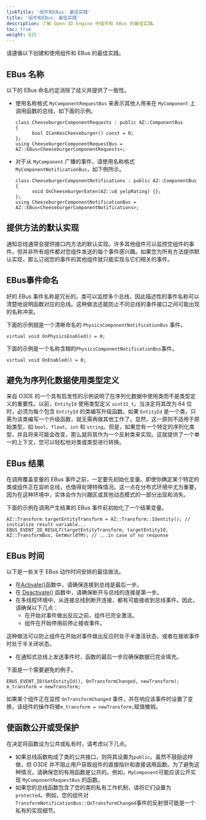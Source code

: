 ```yaml
---
linkTitle: '组件和EBus: 最佳实践'
title: '组件和EBus: 最佳实践'
description: 了解 Open 3D Engine 中组件和 EBus 的最佳实践。
toc: true
weight: 825
---
```


请遵循以下创建和使用组件和 EBus 的最佳实践。

## EBus 名称 

以下的 EBus 命名约定消除了歧义并提供了一致性。

+ 使用名称格式 `MyComponentRequestBus` 来表示其他人用来在 `MyComponent` 上调用函数的总线，如下面的示例。

  ```
  class CheeseburgerComponentRequests : public AZ::ComponentBus
  {
        bool ICanHasCheeseburger() const = 0;
  };
  using CheeseburgerComponentRequestBus = AZ::EBus<CheeseburgerComponentRequests>;
  ```
+ 对于从 `MyComponent` 广播的事件，请使用名称格式 `MyComponentNotificationBus`，如下例所示。

  ```
  class CheeseburgerComponentNotifications : public AZ::ComponentBus
  {
        void OnCheeseburgerEaten(AZ::u8 yelpRating) {};
  };
  using CheeseburgerComponentNotificationBus = AZ::EBus<CheeseburgerComponentNotifications>;
  ```

## 提供方法的默认实现 

通知总线通常会提供接口内方法的默认实现。许多其他组件可以监控您组件的事件，但并非所有组件都对您组件发送的每个事件感兴趣。如果您为所有方法提供默认实现，那么订阅您的事件的其他组件就只能实现与它们相关的事件。

## EBus事件命名

好的 EBus 事件名称是冗长的。类可以监控多个总线，因此描述性的事件名称可以清楚地说明函数对应的总线。这种做法还能防止不同总线的事件接口之间可能出现的名称冲突。

下面的示例就是一个清晰命名的 `PhysicsComponentNotificationBus` 事件。

```
virtual void OnPhysicsEnabled() = 0;
```

下面的示例是一个名称含糊的`PhysicsComponentNotificationBus`事件。

```
virtual void OnEnabled() = 0;
```

## 避免为序列化数据使用类型定义 

来自 O3DE 的一个具有启发性的示例说明了在序列化数据中使用类而不是类型定义的重要性。以前，`EntityId` 使用类型定义 `uint32_t`。当决定将其改为 64 位时，必须为每个包含 `EntityId` 的类编写升级函数。如果 `EntityId` 是一个类，只需为该类编写一个升级函数，就无需再做其他工作了。显然，这一原则不适用于原始类型，如 `bool`、`float`、`int` 和 `string`。但是，如果您有一个特定的序列化类型，并且将来可能会改变，那么就将其作为一个反射类来实现。这就提供了一个单一的上下文，您可以轻松地对类或类型进行转换。

## EBus 结果 

在调用覆盖变量的 EBus 事件之前，一定要先初始化变量。即使你确定某个特定的类或组件正在监听总线，也值得处理特殊情况。这一点在分布式环境中尤为重要，因为在这种环境中，实体会作为兴趣区或其他动态模式的一部分出现和消失。

下面的示例在调用产生结果的 EBus 事件前初始化了一个结果变量。

```
AZ::Transform targetEntityTransform = AZ::Transform::Identity(); // initialize result variable...
EBUS_EVENT_ID_RESULT(targetEntityTransform, targetEntityId, AZ::TransformBus, GetWorldTM); // ...in case of no response
```

## EBus 时间 

以下是一些关于 EBus 动作时间安排的最佳做法。

+ 在[Activate()](/docs/api/frameworks/azcore/class_a_z_1_1_component.html#a3e3e21c0cb8c2a8cb6dc42c83c94a8fe)函数中，请确保连接到总线是最后一步。
+ 在 [Deactivate()](/docs/api/frameworks/azcore/class_a_z_1_1_component.html#a7b78b890df9b149722d8703da05c79ac) 函数中，请确保断开与总线的连接是第一步。
+ 在多线程环境中，从连接总线到断开连接，都有可能接收到总线事件。因此，请确保以下几点：
  + 在开始对事件做出反应之前，组件已完全激活。
  + 组件在开始停用前停止接收事件。

这种做法可以防止组件在开始对事件做出反应时处于半激活状态，或者在接收事件时处于半关闭状态。

* 在通知式总线上发送事件时，函数的最后一步应确保数据已完全填充。

下面是一个需要避免的例子。

```
EBUS_EVENT_ID(GetEntityId(), OnTransformChanged, newTransform);
m_transform = newTransform;
```

如果某个组件正在监控 `OnTransformChanged` 事件，并在响应该事件时设置了变换，该组件的操作将被`m_transform = newTransform;`赋值撤销。

## 使函数公开或受保护 

在决定将函数设为公共或私有时，请考虑以下几点。
* 如果总线函数构成了类的公共接口，则将其设置为`public`。虽然不鼓励这样做，但 O3DE 并不阻止用户获取组件的直接指针和直接调用函数。为了避免这种情况，请确保您的有用函数是公共的。例如，`MyComponent`可能应该公开实现 `MyComponentRequestBus` 的函数。
* 如果您的总线函数包含了您的类的私有工作机制，请将它们设置为`protected`。例如，您的组件对 `TransformNotificationBus::OnTransformChanged`事件的反射很可能是一个私有的实现细节。
